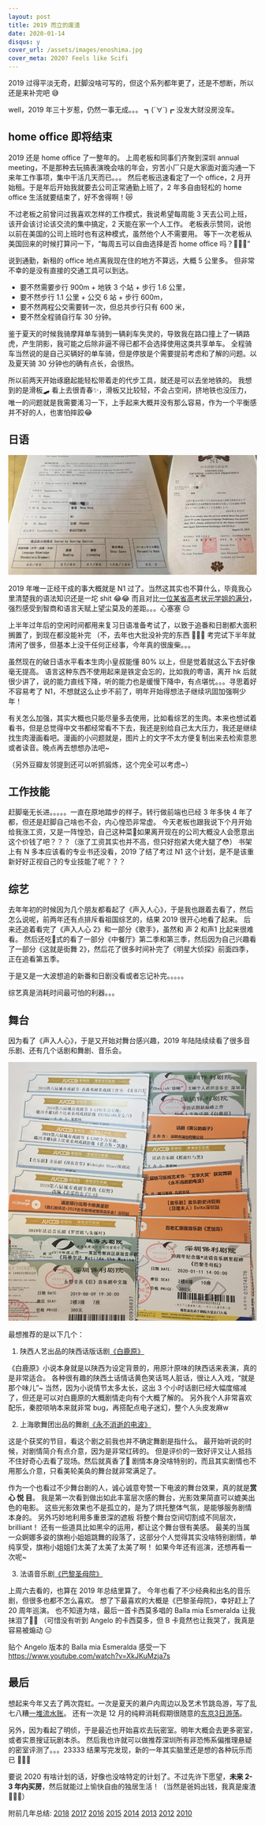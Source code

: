 ```yaml
---
layout: post
title: 2019 而立的废渣
date: 2020-01-14
disqus: y
cover_url: /assets/images/enoshima.jpg
cover_meta: 2020? Feels like Scifi
---
```



2019 过得平淡无奇，赶脚没啥可写的，但这个系列都年更了，还是不想断，所以还是来补完吧 😅

well，2019 年三十岁惹，仍然一事无成。。。 ┓(´∀`)┏  没发大财没房没车。

## home office 即将结束

2019 还是 home office 了一整年的。
上周老板和同事们齐聚到深圳 annual meeting，不是那种去玩搞表演晚会啥的年会，穷苦小厂只是大家面对面沟通一下来年工作事项，集中干活几天而已。。。
然后老板迅速看定了一个 office，2 月开始租。于是年后开始我就要去公司正常通勤上班了，2 年多自由轻松的 home office 生活就要结束了，好不舍得啊！😿

不过老板之前曾问过我喜欢怎样的工作模式，我说希望每周能 3 天去公司上班，该开会该讨论该交流的集中搞定，2 天能在家一个人工作。
老板表示赞同，说他以前在美国的公司上班时也有这种模式，虽然他个人不需要用。
等下一次老板从美国回来的时候打算问一下，“每周五可以自由选择是否 home office 吗？🥺🙏🏻”

说到通勤，新租的 office 地点离我现在住的地方不算远，大概 5 公里多。
但非常不幸的是没有直接的交通工具可以到达。
- 要不然需要步行 900m + 地铁 3 个站 + 步行 1.6 公里，
- 要不然步行 1.1 公里 + 公交 6 站 + 步行 600m，
- 要不然两程公交需要转一次，但总共步行只有 600 米，
- 要不然全程骑自行车 30 分钟。

鉴于夏天的时候我骑摩拜单车骑到一辆刹车失灵的，导致我在路口撞上了一辆路虎，产生阴影，我可能之后除非逼不得已都不会选择使用这类共享单车。
全程骑车当然说的是自己买辆好的单车骑，但是停放是个需要提前考虑和了解的问题。以及夏天骑 30 分钟也的确有点长，会很热。

所以前两天开始琢磨起能轻松带着走的代步工具，就还是可以去坐地铁的。
我想到的是滑板🛹 看上去很青春✨，滑板又比较轻，不会占空间，挤地铁也没压力，唯一的问题就是我需要淆习一下，上手起来大概并没有那么容易，作为一个平衡感并不好的人，也害怕摔跤😂

## 日语

![这么菜的分数 percentile 还有 92.3%，来考试的人都是怎么肥似？](/assets/images/n1pass.jpg)

2019 年唯一正经干成的事大概就是 N1 过了。当然这其实也不算什么，毕竟我心里清楚我的语法知识还是一坨 shit 😂😂
而且对比[一位某省高考状元学姐的满分](https://www.douban.com/people/neverbutterfly/status/2373184972/)，强烈感受到智商和语言天赋上望尘莫及的差距。。。心塞塞 😔

上半年过年后的空闲时间都用来复习日语准备考试了，以致于追番和日剧都大面积搁置了，到现在都没能补完 （不，去年也大批没补完的东西 🤦🏻‍♀️
考完试下半年就清闲了很多，但基本上没干任何正经事，今年真的很废柴。。。

虽然现在的破日语水平看本生肉小皇叔能懂 80% 以上，但是觉着就这么下去好像毫无提高。
语言这种东西不使用起来是铁定会忘的，比如我的粤语，离开 hk 后就很少讲了，说的能力直线下降，听的能力也是缓慢下降中，有点堪忧。。。寻思着好不容易考了 N1，不想就这么止步不前了，明年开始得想法子继续巩固加强啊少年！

有关怎么加强，其实大概也只能尽量多去使用，比如看综艺的生肉。本来也想试着看书，但是总觉得中文书都经常看不下去，我还是别给自己太大压力，我还是继续找生肉漫画看吧。漫画的小问题就是，图片上的文字不太方便复制出来去检索意思或者读音。晚点再去想想办法吧~

（另外豆瓣友邻提到还可以听抓锻炼，这个完全可以考虑~）

## 工作技能

赶脚毫无长进。。。。。一直在原地踏步的样子。转行做前端也已经 3 年多快 4 年了都，但还是赶脚自己啥也不会，内心惶恐非常虚。
今天老板也跟我说下个月开始给我涨工资，又是一阵惶恐，自己这种菜🐔如果离开现在的公司大概没人会愿意出这个价钱了吧？？？（涨了工资其实也并不高，但只好抱紧大佬大腿了😳）
书架上有 N 多本应该看的专业书还没看，2019 了结了考过 N1 这个计划，是不是该重新好好正视自己的专业技能了呢？？？

## 综艺

去年年初的时候因为几个朋友都看起了《声入人心》，于是我也跟着去看了，然后怎么说呢，前两年还有点排斥看祖国综艺的，结果 2019 很开心地看了起来。
后来还追着看完了《声入人心 2》和一部分《歌手》，虽然和 声 2 和声1 比起来很难看。
然后还吃🍉式的看了一部分《中餐厅》第二季和第三季，然后因为自己兴趣看了一部分《这就是街舞 2》，然后花了很多时间补完了《明星大侦探》前面四季，正在追看第五季。

于是又是一大波想追的新番和日剧没看或者忘记补完。。。。。

综艺真是消耗时间最可怕的利器。。。

## 舞台

因为看了《声入人心》，于是又开始对舞台感兴趣，2019 年陆陆续续看了很多音乐剧、还有几个话剧和舞剧、音乐会。

![晒票，还有一个 hkaf 的攀越冰峰，以及去霓虹看的西区故事](/assets/images/2019piao.jpg)

最想推荐的是以下几个：

1. 陕西人艺出品的陕西话版话剧[《白鹿原》](https://www.douban.com/location/drama/10540051/)

《白鹿原》小说本身就是以陕西为设定背景的，用原汁原味的陕西话来表演，真的是非常适合。
各种很有趣的陕西土话情话黄色笑话骂人脏话，很让人入戏，“就是那个味儿”~ 当然，因为小说情节太多太长，这出 3 个小时话剧已经大幅度缩减了，但还是可以对白鹿原的大概剧情走向有个大概了解的。
另外我个人非常喜欢配乐，秦腔唢呐本来就非常 bug，再搭配点电子迷幻，整个人头皮发麻w

2. 上海歌舞团出品的舞剧[《永不消逝的电波》](https://www.douban.com/location/drama/30360647/)

这是个获奖的节目，看这个剧之前我也并不确定舞剧是指什么。
最开始听说的时候，对剧情简介有点介意，因为是非常红砖的。
但是评价的一致好评又让人抵挡不住好奇心去看了现场。然后就真香了🤣
剧情本身没啥特别的，而且其实剧情也不用那么介意，只看美轮美奂的舞台就非常满足了。

作为一个也看过不少舞台剧的人，诚心诚意夸赞一下电波的舞台效果，真的就是**赏 心 悦 目**。
我是第一次看到做出如此丰富层次感的舞台，光影效果简直可以媲美出色的电影。
这些光影效果也不是孤立的，是为了烘托整体气氛，是能够服务剧情本身的。
另外巧妙地利用多重景深的遮板 将整个舞台空间切割成不同层次，brilliant！
还有一些道具比如黑伞的运用，都让这个舞台很有美感。
最美的当属一众婀娜多姿的旗袍小姐姐跳舞的段落了，这部分个人觉得其实没啥特别剧情，单纯享受，旗袍小姐姐们太美了太美了太美了啊！
如果今年还有巡演，还想再看一次呢~

3. 法语音乐剧[《巴黎圣母院》](https://www.douban.com/location/drama/1765426/)

上周六去看的，也算在 2019 年总结里算了。
今年也看了不少经典和出名的音乐剧，但很多也都不怎么喜欢。
想了下最喜欢的大概是《巴黎圣母院》，幸好赶上了 20 周年巡演。
也不知道为啥，最后一首卡西莫多唱的 Balla mia Esmeralda 让我抹泪了🥺😳 （可惜没有听到 Angelo 的卡西莫多，但 B 卡竟然也让我哭了，我真是容易被煽动 😑

贴个 Angelo 版本的 Balla mia Esmeralda 感受一下 https://www.youtube.com/watch?v=XkJKuMzja7s

## 最后

想起来今年又去了两次霓虹。一次是夏天的濑户内周边以及艺术节跳岛游，写了乱七八糟[一堆流水账](https://www.douban.com/note/728217071/)。
还有一次是 12 月的纯粹消耗假期很随意的[东京3日游荡](https://www.douban.com/note/745990626/)。

另外，因为看起了明侦，于是最近也开始喜欢去玩密室。明年大概会去更多密室，或者实景搜证玩剧本杀。
然后我也许就可以做推荐深圳所有非恐怖系偏推理悬疑的密室评测了。。。23333
结果写完发现，新的一年其实脑里还是想的各种玩乐而已 🤦🏻‍♀️

要说 2020 有啥计划的话，好像也没啥特定的计划了。不过先许下愿望，**未来 2-3 年内买房**，然后就能过上愉快自由的独居生活！（当然是爸妈出钱，我真是废渣 🤦🏻‍♀️）



附前几年总结: [2018](https://www.douban.com/note/702384268/) [2017](https://www.douban.com/note/650747131/) [2016](https://www.douban.com/note/600437210/) [2015](https://www.douban.com/note/532445213/) [2014](https://www.douban.com/note/475347560/) [2013](https://www.douban.com/note/329611675/) [2012](https://www.douban.com/note/255202347/) [2010](https://www.douban.com/note/125442027/)

